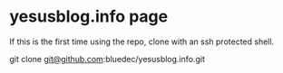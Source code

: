 # yesusblog.info page

If this is the first time using the repo, clone with an ssh protected shell.

git clone git@github.com:bluedec/yesusblog.info.git


